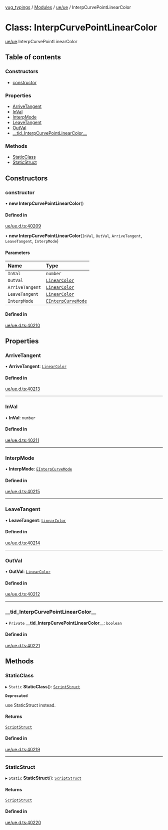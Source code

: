 [yug_typings](../README.md) / [Modules](../modules.md) / [ue/ue](../modules/ue_ue.md) / InterpCurvePointLinearColor

# Class: InterpCurvePointLinearColor

[ue/ue](../modules/ue_ue.md).InterpCurvePointLinearColor

## Table of contents

### Constructors

- [constructor](ue_ue.InterpCurvePointLinearColor.md#constructor)

### Properties

- [ArriveTangent](ue_ue.InterpCurvePointLinearColor.md#arrivetangent)
- [InVal](ue_ue.InterpCurvePointLinearColor.md#inval)
- [InterpMode](ue_ue.InterpCurvePointLinearColor.md#interpmode)
- [LeaveTangent](ue_ue.InterpCurvePointLinearColor.md#leavetangent)
- [OutVal](ue_ue.InterpCurvePointLinearColor.md#outval)
- [\_\_tid\_InterpCurvePointLinearColor\_\_](ue_ue.InterpCurvePointLinearColor.md#__tid_interpcurvepointlinearcolor__)

### Methods

- [StaticClass](ue_ue.InterpCurvePointLinearColor.md#staticclass)
- [StaticStruct](ue_ue.InterpCurvePointLinearColor.md#staticstruct)

## Constructors

### constructor

• **new InterpCurvePointLinearColor**()

#### Defined in

[ue/ue.d.ts:40209](https://github.com/YugMetaverse/yug_typings/blob/b7d9b19/ue/ue.d.ts#L40209)

• **new InterpCurvePointLinearColor**(`InVal`, `OutVal`, `ArriveTangent`, `LeaveTangent`, `InterpMode`)

#### Parameters

| Name | Type |
| :------ | :------ |
| `InVal` | `number` |
| `OutVal` | [`LinearColor`](ue_ue_s.LinearColor.md) |
| `ArriveTangent` | [`LinearColor`](ue_ue_s.LinearColor.md) |
| `LeaveTangent` | [`LinearColor`](ue_ue_s.LinearColor.md) |
| `InterpMode` | [`EInterpCurveMode`](../enums/ue_ue.EInterpCurveMode.md) |

#### Defined in

[ue/ue.d.ts:40210](https://github.com/YugMetaverse/yug_typings/blob/b7d9b19/ue/ue.d.ts#L40210)

## Properties

### ArriveTangent

• **ArriveTangent**: [`LinearColor`](ue_ue_s.LinearColor.md)

#### Defined in

[ue/ue.d.ts:40213](https://github.com/YugMetaverse/yug_typings/blob/b7d9b19/ue/ue.d.ts#L40213)

___

### InVal

• **InVal**: `number`

#### Defined in

[ue/ue.d.ts:40211](https://github.com/YugMetaverse/yug_typings/blob/b7d9b19/ue/ue.d.ts#L40211)

___

### InterpMode

• **InterpMode**: [`EInterpCurveMode`](../enums/ue_ue.EInterpCurveMode.md)

#### Defined in

[ue/ue.d.ts:40215](https://github.com/YugMetaverse/yug_typings/blob/b7d9b19/ue/ue.d.ts#L40215)

___

### LeaveTangent

• **LeaveTangent**: [`LinearColor`](ue_ue_s.LinearColor.md)

#### Defined in

[ue/ue.d.ts:40214](https://github.com/YugMetaverse/yug_typings/blob/b7d9b19/ue/ue.d.ts#L40214)

___

### OutVal

• **OutVal**: [`LinearColor`](ue_ue_s.LinearColor.md)

#### Defined in

[ue/ue.d.ts:40212](https://github.com/YugMetaverse/yug_typings/blob/b7d9b19/ue/ue.d.ts#L40212)

___

### \_\_tid\_InterpCurvePointLinearColor\_\_

• `Private` **\_\_tid\_InterpCurvePointLinearColor\_\_**: `boolean`

#### Defined in

[ue/ue.d.ts:40221](https://github.com/YugMetaverse/yug_typings/blob/b7d9b19/ue/ue.d.ts#L40221)

## Methods

### StaticClass

▸ `Static` **StaticClass**(): [`ScriptStruct`](ue_ue.ScriptStruct.md)

**`Deprecated`**

use StaticStruct instead.

#### Returns

[`ScriptStruct`](ue_ue.ScriptStruct.md)

#### Defined in

[ue/ue.d.ts:40219](https://github.com/YugMetaverse/yug_typings/blob/b7d9b19/ue/ue.d.ts#L40219)

___

### StaticStruct

▸ `Static` **StaticStruct**(): [`ScriptStruct`](ue_ue.ScriptStruct.md)

#### Returns

[`ScriptStruct`](ue_ue.ScriptStruct.md)

#### Defined in

[ue/ue.d.ts:40220](https://github.com/YugMetaverse/yug_typings/blob/b7d9b19/ue/ue.d.ts#L40220)
